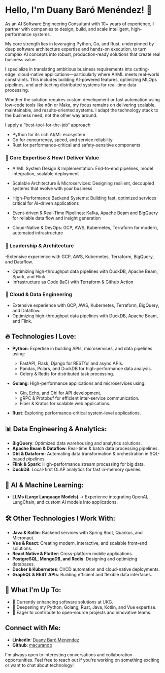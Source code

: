 # Hello, I'm Duany Baró Menéndez! 👋

As an AI Software Engineering Consultant with 10+ years of experience, I partner with companies to design, build, and scale intelligent, high-performance systems.

My core strength lies in leveraging Python, Go, and Rust, underpinned by deep software architecture expertise and hands-on execution, to turn complex AI concepts into robust, production-ready solutions that create real business value.

I specialize in translating ambitious business requirements into cutting-edge, cloud-native applications—particularly where AI/ML meets real-world constraints. This includes building AI-powered features, optimizing MLOps pipelines, and architecting distributed systems for real-time data processing.

Whether the solution requires custom development or fast automation using low-code tools like n8n or Make, my focus remains on delivering scalable, maintainable, and results-oriented systems. I adapt the technology stack to the business need, not the other way around.

I apply a “best-tool-for-the-job” approach:

- Python for its rich AI/ML ecosystem
- Go for concurrency, speed, and service reliability
- Rust for performance-critical and safety-sensitive components

### 🔹 Core Expertise & How I Deliver Value

- AI/ML System Design & Implementation: End-to-end pipelines, model integration, scalable deployment

- Scalable Architecture & Microservices: Designing resilient, decoupled systems that evolve with your business
- High-Performance Backend Systems: Building fast, optimized services critical for AI-driven applications
- Event-driven & Real-Time Pipelines: Kafka, Apache Beam and BigQuery for reliable data flow and insight generation
- Cloud-Native & DevOps: GCP, AWS, Kubernetes, Terraform for modern, automated infrastructure

### 🔹 Leadership & Architecture

-Extensive experience with GCP, AWS, Kubernetes, Terraform, BigQuery, and Dataflow.
- Optimizing high-throughput data pipelines with DuckDB, Apache Beam, Spark, and Flink.
- Infrastructure as Code (IaC) with Terraform & Github Action
  
### 🔹 Cloud & Data Engineering

- Extensive experience with GCP, AWS, Kubernetes, Terraform, BigQuery, and Dataflow.
- Optimizing high-throughput data pipelines with DuckDB, Apache Beam, and Flink.

##  🔥 Technologies I Love:
- **Python**: Expertise in building APIs, microservices, and data pipelines using:
  - FastAPI, Flask, Django for RESTful and async APIs.
  - Pandas, Polars, and DuckDB for high-performance data analysis.
  - Celery & Redis for distributed task processing.
    
- **Golang**: High-performance applications and microservices using:
  - Gin, Echo, and Chi for API development.
  - gRPC & Protobuf for efficient inter-service communication.
  - Fiber & Kratos for scalable web applications.
    
- **Rust**: Exploring performance-critical system-level applications.

##  📊 Data Engineering & Analytics:
- **BigQuery**: Optimized data warehousing and analytics solutions.
- **Apache Beam & Dataflow**: Real-time & batch data processing pipelines.
- **Dbt & Dataform**: Automating data transformation & orchestration in SQL-based pipelines.
- **Flink & Spark**: High-performance stream processing for big data.
- **DuckDB**: Local-first OLAP analytics for fast in-memory queries.

## 🤖 AI & Machine Learning:
- **LLMs (Large Language Models)** → Experience integrating OpenAI, LangChain, and custom AI models into applications.

##  🛠 Other Technologies I Work With:
  
- **Java & Kotlin**: Backend services with Spring Boot, Quarkus, and Micronaut.
- **Vue & React**: Creating modern, interactive, and scalable front-end solutions.
- **React Native & Flutter**: Cross-platform mobile applications.
- **PostgreSQL, MongoDB, and Redis**: Designing and optimizing databases.
- **Docker & Kubernetes**: CI/CD automation and cloud-native deployments.
- **GraphQL & REST APIs**: Building efficient and flexible data interfaces.

## 🚀 What I'm Up To:

- 🔭 Currently enhancing software solutions at UKG.
- 🌱 Deepening my Python, Golang, Rust, Java, Kotlin, and Vue expertise.
- 👯 Eager to contribute to open-source projects and innovative teams.


## Connect with Me:

- **LinkedIn**: [Duany Baró Menéndez](https://www.linkedin.com/in/duany-baro-menendez/)
- **Github**: [macurandb](https://github.com/macurandb/macurandb)

I'm always open to interesting conversations and collaboration opportunities. Feel free to reach out if you're working on something exciting or want to chat about technology!



